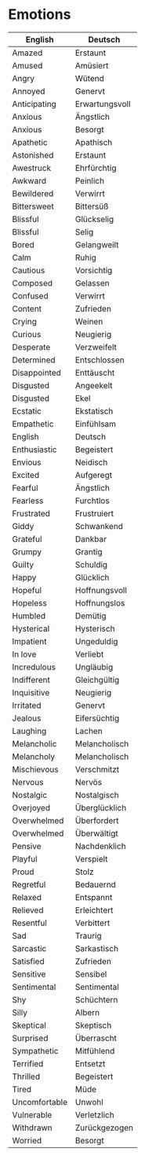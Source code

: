 # Emotions

| English | Deutsch |
| --- | --- |
| Amazed | Erstaunt |
| Amused | Amüsiert |
| Angry | Wütend |
| Annoyed | Genervt |
| Anticipating | Erwartungsvoll |
| Anxious | Ängstlich |
| Anxious | Besorgt |
| Apathetic | Apathisch |
| Astonished | Erstaunt |
| Awestruck | Ehrfürchtig |
| Awkward | Peinlich |
| Bewildered | Verwirrt |
| Bittersweet | Bittersüß |
| Blissful | Glückselig |
| Blissful | Selig |
| Bored | Gelangweilt |
| Calm | Ruhig |
| Cautious | Vorsichtig |
| Composed | Gelassen |
| Confused | Verwirrt |
| Content | Zufrieden |
| Crying | Weinen |
| Curious | Neugierig |
| Desperate | Verzweifelt |
| Determined | Entschlossen |
| Disappointed | Enttäuscht |
| Disgusted | Angeekelt |
| Disgusted | Ekel |
| Ecstatic | Ekstatisch |
| Empathetic | Einfühlsam |
| English | Deutsch |
| Enthusiastic | Begeistert |
| Envious | Neidisch |
| Excited | Aufgeregt |
| Fearful | Ängstlich |
| Fearless | Furchtlos |
| Frustrated | Frustruiert |
| Giddy | Schwankend |
| Grateful | Dankbar |
| Grumpy | Grantig |
| Guilty | Schuldig |
| Happy | Glücklich |
| Hopeful | Hoffnungsvoll |
| Hopeless | Hoffnungslos |
| Humbled | Demütig |
| Hysterical | Hysterisch |
| Impatient | Ungeduldig |
| In love | Verliebt |
| Incredulous | Ungläubig |
| Indifferent | Gleichgültig |
| Inquisitive | Neugierig |
| Irritated | Genervt |
| Jealous | Eifersüchtig |
| Laughing | Lachen |
| Melancholic | Melancholisch |
| Melancholy | Melancholisch |
| Mischievous | Verschmitzt |
| Nervous | Nervös |
| Nostalgic | Nostalgisch |
| Overjoyed | Überglücklich |
| Overwhelmed | Überfordert |
| Overwhelmed | Überwältigt |
| Pensive | Nachdenklich |
| Playful | Verspielt |
| Proud | Stolz |
| Regretful | Bedauernd |
| Relaxed | Entspannt |
| Relieved | Erleichtert |
| Resentful | Verbittert |
| Sad | Traurig |
| Sarcastic | Sarkastisch |
| Satisfied | Zufrieden |
| Sensitive | Sensibel |
| Sentimental | Sentimental |
| Shy | Schüchtern |
| Silly | Albern |
| Skeptical | Skeptisch |
| Surprised | Überrascht |
| Sympathetic | Mitfühlend |
| Terrified | Entsetzt |
| Thrilled | Begeistert |
| Tired | Müde |
| Uncomfortable | Unwohl |
| Vulnerable | Verletzlich |
| Withdrawn | Zurückgezogen |
| Worried | Besorgt |
